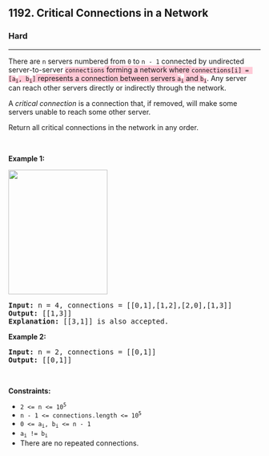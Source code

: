 <h2>1192. Critical Connections in a Network</h2><h3>Hard</h3><hr><div><p>There are <code>n</code> servers numbered from <code>0</code> to <code>n - 1</code> connected by undirected server-to-server <code><gistnote class="gistnote-highlight" highlightid="dae144a5-025a-4a93-8991-cbb2c23d828c" colornum="1" style="background-color: rgb(255, 202, 215);" id="dae144a5-025a-4a93-8991-cbb2c23d828c">connections</gistnote></code><gistnote class="gistnote-highlight" highlightid="dae144a5-025a-4a93-8991-cbb2c23d828c" colornum="1" style="background-color: rgb(255, 202, 215);"> forming a network where </gistnote><code><gistnote class="gistnote-highlight" highlightid="dae144a5-025a-4a93-8991-cbb2c23d828c" colornum="1" style="background-color: rgb(255, 202, 215);">connections[i] = [a</gistnote><sub><gistnote class="gistnote-highlight" highlightid="dae144a5-025a-4a93-8991-cbb2c23d828c" colornum="1" style="background-color: rgb(255, 202, 215);">i</gistnote></sub><gistnote class="gistnote-highlight" highlightid="dae144a5-025a-4a93-8991-cbb2c23d828c" colornum="1" style="background-color: rgb(255, 202, 215);">, b</gistnote><sub><gistnote class="gistnote-highlight" highlightid="dae144a5-025a-4a93-8991-cbb2c23d828c" colornum="1" style="background-color: rgb(255, 202, 215);">i</gistnote></sub><gistnote class="gistnote-highlight" highlightid="dae144a5-025a-4a93-8991-cbb2c23d828c" colornum="1" style="background-color: rgb(255, 202, 215);">]</gistnote></code><gistnote class="gistnote-highlight" highlightid="dae144a5-025a-4a93-8991-cbb2c23d828c" colornum="1" style="background-color: rgb(255, 202, 215);"> represents a connection between servers </gistnote><code><gistnote class="gistnote-highlight" highlightid="dae144a5-025a-4a93-8991-cbb2c23d828c" colornum="1" style="background-color: rgb(255, 202, 215);">a</gistnote><sub><gistnote class="gistnote-highlight" highlightid="dae144a5-025a-4a93-8991-cbb2c23d828c" colornum="1" style="background-color: rgb(255, 202, 215);">i</gistnote></sub></code><gistnote class="gistnote-highlight" highlightid="dae144a5-025a-4a93-8991-cbb2c23d828c" colornum="1" style="background-color: rgb(255, 202, 215);"> and </gistnote><code><gistnote class="gistnote-highlight" highlightid="dae144a5-025a-4a93-8991-cbb2c23d828c" colornum="1" style="background-color: rgb(255, 202, 215);">b</gistnote><sub><gistnote class="gistnote-highlight" highlightid="dae144a5-025a-4a93-8991-cbb2c23d828c" colornum="1" style="background-color: rgb(255, 202, 215);">i</gistnote></sub></code>. Any server can reach other servers directly or indirectly through the network.</p>

<p>A <em>critical connection</em> is a connection that, if removed, will make some servers unable to reach some other server.</p>

<p>Return all critical connections in the network in any order.</p>

<p>&nbsp;</p>
<p><strong>Example 1:</strong></p>
<img alt="" src="https://assets.leetcode.com/uploads/2019/09/03/1537_ex1_2.png" style="width: 198px; height: 248px;">
<pre><strong>Input:</strong> n = 4, connections = [[0,1],[1,2],[2,0],[1,3]]
<strong>Output:</strong> [[1,3]]
<strong>Explanation:</strong> [[3,1]] is also accepted.
</pre>

<p><strong>Example 2:</strong></p>

<pre><strong>Input:</strong> n = 2, connections = [[0,1]]
<strong>Output:</strong> [[0,1]]
</pre>

<p>&nbsp;</p>
<p><strong>Constraints:</strong></p>

<ul>
	<li><code>2 &lt;= n &lt;= 10<sup>5</sup></code></li>
	<li><code>n - 1 &lt;= connections.length &lt;= 10<sup>5</sup></code></li>
	<li><code>0 &lt;= a<sub>i</sub>, b<sub>i</sub> &lt;= n - 1</code></li>
	<li><code>a<sub>i</sub> != b<sub>i</sub></code></li>
	<li>There are no repeated connections.</li>
</ul>
</div>